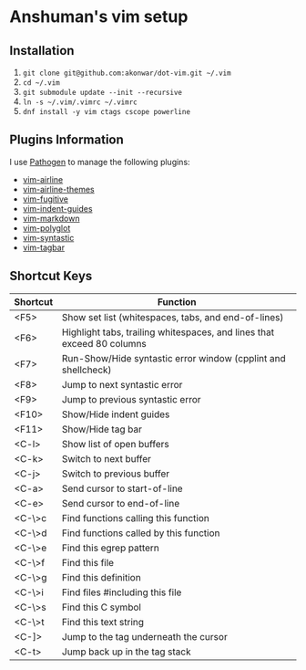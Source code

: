 # Anshuman's vim setup

## Installation

1. `git clone git@github.com:akonwar/dot-vim.git ~/.vim`
3. `cd ~/.vim`
4. `git submodule update --init --recursive`
5. `ln -s ~/.vim/.vimrc ~/.vimrc`
6. `dnf install -y vim ctags cscope powerline`

## Plugins Information

I use [Pathogen](https://github.com/tpope/vim-pathogen) to manage the following
plugins:

- [vim-airline](https://github.com/vim-airline/vim-airline)
- [vim-airline-themes](https://github.com/vim-airline/vim-airline-themes)
- [vim-fugitive](https://github.com/tpope/vim-fugitive)
- [vim-indent-guides](https://github.com/nathanaelkane/vim-indent-guides.git)
- [vim-markdown](https://github.com/plasticboy/vim-markdown)
- [vim-polyglot](https://github.com/sheerun/vim-polyglot)
- [vim-syntastic](https://github.com/vim-syntastic/syntastic.git)
- [vim-tagbar](https://github.com/majutsushi/tagbar.git)

## Shortcut Keys

Shortcut | Function
-------- | --------
\<F5\> | Show set list (whitespaces, tabs, and end-of-lines)
\<F6\> | Highlight tabs, trailing whitespaces, and lines that exceed 80 columns
\<F7\> | Run-Show/Hide syntastic error window (cpplint and shellcheck)
\<F8\> | Jump to next syntastic error
\<F9\> | Jump to previous syntastic error
\<F10\> | Show/Hide indent guides
\<F11\> | Show/Hide tag bar
\<C-l\> | Show list of open buffers
\<C-k\> | Switch to next buffer
\<C-j\> | Switch to previous buffer
\<C-a\> | Send cursor to start-of-line
\<C-e\> | Send cursor to end-of-line
\<C-\\\>c | Find functions calling this function
\<C-\\\>d | Find functions called by this function
\<C-\\\>e | Find this egrep pattern
\<C-\\\>f | Find this file
\<C-\\\>g | Find this definition
\<C-\\\>i | Find files #including this file
\<C-\\\>s | Find this C symbol
\<C-\\\>t | Find this text string
\<C-\]\> | Jump to the tag underneath the cursor
\<C-t\> | Jump back up in the tag stack
